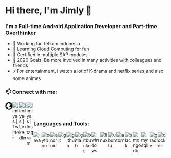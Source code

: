 # Hi there, I'm Jimly 👋

### I'm a Full-time Android Application Developer and Part-time Overthinker

- 🔭 Working for Telkom Indonesia
- 🌱 Learning Cloud Computing for fun
- 👯 Certified in multiple SAP modules
- 🥅 2020 Goals: Be more involved in many activities with colleagues and friends
- ⚡ For entertainment, i watch a lot of K-drama and netflix series,and also some animes

### 📫 Connect with me:

[<img align="left" alt="jimlyas" width="22px" src="https://raw.githubusercontent.com/iconic/open-iconic/master/svg/globe.svg" />](https://jimlyas.github.io)
[<img align="left" alt="jimlyas | Twitter" width="22px" src="https://cdn.jsdelivr.net/npm/simple-icons@v3/icons/twitter.svg" />](https://twitter.com/j_mly)
[<img align="left" alt="jimlyas | LinkedIn" width="22px" src="https://cdn.jsdelivr.net/npm/simple-icons@v3/icons/linkedin.svg" />](https://linkedin.com/in/jimlyas)
[<img align="left" alt="jimlyas | Instagram" width="22px" src="https://cdn.jsdelivr.net/npm/simple-icons@v3/icons/instagram.svg" />](https://instagram.com/jiimlyy)

<br /><br />

### Languages and Tools:

<img align="left" alt="java" width="26px" src="https://cdn.jsdelivr.net/npm/simple-icons@v3/icons/java.svg" />
<img align="left" alt="python" width="26px" src="https://cdn.jsdelivr.net/npm/simple-icons@v3/icons/python.svg" />
<img align="left" alt="android" width="26px" src="https://cdn.jsdelivr.net/npm/simple-icons@v3/icons/android.svg" />
<img align="left" alt="git" width="26px" src="https://cdn.jsdelivr.net/npm/simple-icons@v3/icons/git.svg" />
<img align="left" alt="github" width="26px" src="https://cdn.jsdelivr.net/npm/simple-icons@v3/icons/github.svg" />
<img align="left" alt="gitlab" width="26px" src="https://cdn.jsdelivr.net/npm/simple-icons@v3/icons/gitlab.svg" />
<img align="left" alt="bitbucket" width="26px" src="https://cdn.jsdelivr.net/npm/simple-icons@v3/icons/bitbucket.svg" />
<img align="left" alt="windows" width="26px" src="https://cdn.jsdelivr.net/npm/simple-icons@v3/icons/windows.svg" />
<img align="left" alt="linux" width="26px" src="https://cdn.jsdelivr.net/npm/simple-icons@v3/icons/linux.svg" />
<img align="left" alt="ubuntu" width="26px" src="https://cdn.jsdelivr.net/npm/simple-icons@v3/icons/ubuntu.svg" />
<img align="left" alt="atom" width="26px" src="https://cdn.jsdelivr.net/npm/simple-icons@v3/icons/atom.svg" />
<img align="left" alt="slack" width="26px" src="https://cdn.jsdelivr.net/npm/simple-icons@v3/icons/slack.svg" />
<img align="left" alt="mongodb" width="26px" src="https://cdn.jsdelivr.net/npm/simple-icons@v3/icons/mongodb.svg" />
<img align="left" alt="mysql" width="26px" src="https://cdn.jsdelivr.net/npm/simple-icons@v3/icons/mysql.svg" />
<img align="left" alt="gradle" width="26px" src="https://cdn.jsdelivr.net/npm/simple-icons@v3/icons/gradle.svg" />
<img align="left" alt="docker" width="26px" src="https://cdn.jsdelivr.net/npm/simple-icons@v3/icons/docker.svg" />
<br /><br />
